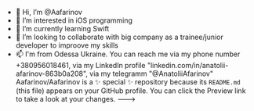 - 👋 Hi, I’m @Aafarinov
- 👀 I’m interested in iOS programming
- 🌱 I’m currently learning Swift
- 💞️ I’m looking to collaborate with big company as a trainee/junior developer to improove my skills
- 📫 I'm from Odessa Ukraine. You can reach me via my phone number +380956018461, via my LinkedIn profile "linkedin.com/in/anatolii-afarinov-863b0a208", via my telegramm "@AnatoliiAfarinov"
Aafarinov/Aafarinov is a ✨ special ✨ repository because its `README.md` (this file) appears on your GitHub profile.
You can click the Preview link to take a look at your changes.
--->
